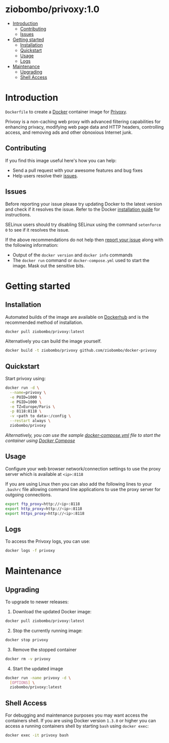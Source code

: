 

# ziobombo/privoxy:1.0

- [Introduction](#introduction)
  - [Contributing](#contributing)
  - [Issues](#issues)
- [Getting started](#getting-started)
  - [Installation](#installation)
  - [Quickstart](#quickstart)
  - [Usage](#usage)
  - [Logs](#logs)
- [Maintenance](#maintenance)
  - [Upgrading](#upgrading)
  - [Shell Access](#shell-access)

# Introduction

`Dockerfile` to create a [Docker](https://www.docker.com/) container image for [Privoxy](https://www.privoxy.org/).

Privoxy is a non-caching web proxy with advanced filtering capabilities for enhancing privacy, modifying web page data and HTTP headers, controlling access, and removing ads and other obnoxious Internet junk.

## Contributing

If you find this image useful here's how you can help:

- Send a pull request with your awesome features and bug fixes
- Help users resolve their [issues](../../issues?q=is%3Aopen+is%3Aissue).

## Issues

Before reporting your issue please try updating Docker to the latest version and check if it resolves the issue. Refer to the Docker [installation guide](https://docs.docker.com/installation) for instructions.

SELinux users should try disabling SELinux using the command `setenforce 0` to see if it resolves the issue.

If the above recommendations do not help then [report your issue](../../issues/new) along with the following information:

- Output of the `docker version` and `docker info` commands
- The `docker run` command or `docker-compose.yml` used to start the image. Mask out the sensitive bits.

# Getting started

## Installation

Automated builds of the image are available on [Dockerhub](https://hub.docker.com/r/ziobombo/privoxy) and is the recommended method of installation.


```bash
docker pull ziobombo/privoxy:latest
```

Alternatively you can build the image yourself.

```bash
docker build -t ziobombo/privoxy github.com/ziobombo/docker-privoxy
```

## Quickstart

Start privoxy using:

```bash
docker run -d \
  --name=privoxy \
  -e PUID=1000 \
  -e PGID=1000 \
  -e TZ=Europe/Paris \
  -p 8118:8118 \
  -v <path to data>:/config \
  --restart always \
  ziobombo/privoxy
```

*Alternatively, you can use the sample [docker-compose.yml](docker-compose.yml) file to start the container using [Docker Compose](https://docs.docker.com/compose/)*

## Usage

Configure your web browser network/connection settings to use the proxy server which is available at `<ip>:8118`

If you are using Linux then you can also add the following lines to your `.bashrc` file allowing command line applications to use the proxy server for outgoing connections.

```bash
export ftp_proxy=http://<ip>:8118
export http_proxy=http://<ip>:8118
export https_proxy=http://<ip>:8118
```

## Logs

To access the Privoxy logs, you can use:

```bash
docker logs -f privoxy
```

# Maintenance

## Upgrading

To upgrade to newer releases:

  1. Download the updated Docker image:

  ```bash
  docker pull ziobombo/privoxy:latest
  ```

  2. Stop the currently running image:

  ```bash
  docker stop privoxy
  ```

  3. Remove the stopped container

  ```bash
  docker rm -v privoxy
  ```

  4. Start the updated image

  ```bash
  docker run -name privoxy -d \
    [OPTIONS] \
    ziobombo/privoxy:latest
  ```

## Shell Access

For debugging and maintenance purposes you may want access the containers shell. If you are using Docker version `1.3.0` or higher you can access a running containers shell by starting `bash` using `docker exec`:

```bash
docker exec -it privoxy bash
```